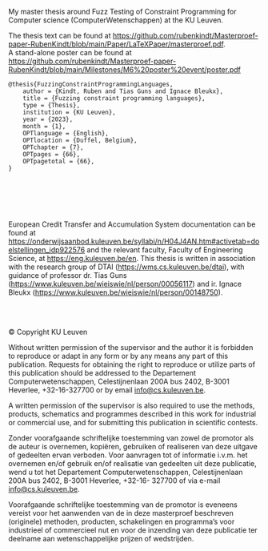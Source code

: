 My master thesis around Fuzz Testing of Constraint Programming for Computer science (ComputerWetenschappen) at the KU Leuven.

The thesis text can be found at https://github.com/rubenkindt/Masterproef-paper-RubenKindt/blob/main/Paper/LaTeXPaper/masterproef.pdf. <br>
A stand-alone poster can be found at https://github.com/rubenkindt/Masterproef-paper-RubenKindt/blob/main/Milestones/M6%20poster%20event/poster.pdf

```
@thesis{FuzzingConstraintProgrammingLanguages,
	author = {Kindt, Ruben and Tias Guns and Ignace Bleukx},
	title = {Fuzzing constraint programming languages},
	type = {Thesis},
	institution = {KU Leuven},
	year = {2023},
	month = {1},
	OPTlanguage = {English},
	OPTlocation = {Duffel, Belgium},
	OPTchapter = {7},
	OPTpages = {66},
	OPTpagetotal = {66},
}
```

<br/><br/>
<br/><br/>

European Credit Transfer and Accumulation System documentation can be found at https://onderwijsaanbod.kuleuven.be/syllabi/n/H04J4AN.htm#activetab=doelstellingen_idp922576 and the relevant faculty, Faculty of Engineering Science, at https://eng.kuleuven.be/en.
This thesis is written in association with the research group of DTAI (https://wms.cs.kuleuven.be/dtai), with guidance of professor dr. Tias Guns (https://www.kuleuven.be/wieiswie/nl/person/00056117) and ir. Ignace Bleukx (https://www.kuleuven.be/wieiswie/nl/person/00148750).


<br/><br/>


© Copyright KU Leuven

Without written permission of the supervisor and the author it is forbidden to
reproduce or adapt in any form or by any means any part of this publication.
Requests for obtaining the right to reproduce or utilize parts of this publication
should be addressed to the Departement Computerwetenschappen, Celestijnenlaan
200A bus 2402, B-3001 Heverlee, +32-16-327700 or by email info@cs.kuleuven.be.

A written permission of the supervisor is also required to use the methods, products,
schematics and programmes described in this work for industrial or commercial use,
and for submitting this publication in scientific contests.

Zonder voorafgaande schriftelijke toestemming van zowel de promotor als de auteur
is overnemen, kopiëren, gebruiken of realiseren van deze uitgave of gedeelten ervan
verboden. Voor aanvragen tot of informatie i.v.m. het overnemen en/of gebruik
en/of realisatie van gedeelten uit deze publicatie, wend u tot het Departement
Computerwetenschappen, Celestijnenlaan 200A bus 2402, B-3001 Heverlee, +32-16-
327700 of via e-mail info@cs.kuleuven.be.

Voorafgaande schriftelijke toestemming van de promotor is eveneens vereist voor het
aanwenden van de in deze masterproef beschreven (originele) methoden, producten,
schakelingen en programma’s voor industrieel of commercieel nut en voor de inzending
van deze publicatie ter deelname aan wetenschappelijke prijzen of wedstrijden.
